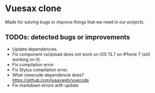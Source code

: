 # Vuesax clone
Made for solving bugs or improve things that we need in our projects.

## TODOs: detected bugs or improvements
- Update dependencies.
- Fix component vsUpload does not work on iOS 13.7 on iPhone 7 (still working on it).
- Fix compilation error
- Fix Stylus compilation error.
- What viewcode dependencie does? https://github.com/lusaxweb/vuecode
- Fix markdown errors with update
